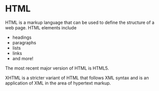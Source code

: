 <h1>HTML</h1>

<p>HTML is a markup language that can be used to define the structure of a web page. HTML elements include</p>

<ul>
<li>headings</li>
<li>paragraphs</li>
<li>lists</li>
<li>links</li>
<li>and more!</li>
</ul>

<p>The most recent major version of HTML is HTML5.</p>
<p>XHTML is a stricter variant of HTML that follows XML syntax and is an application of XML in the area of hypertext markup.</p>
